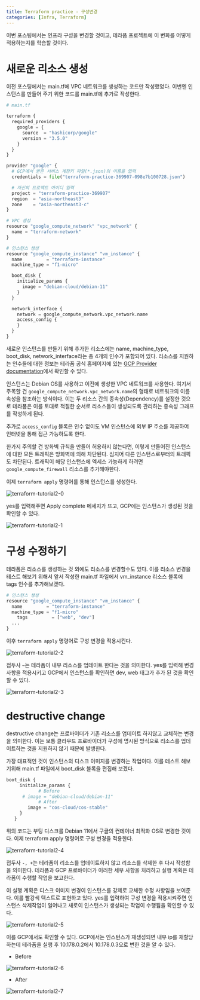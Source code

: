 ```yaml
---
title: Terraform practice - 구성변경
categories: [Infra, Terraform]
---
```


이번 포스팅에서는 인프라 구성을 변경할 것이고, 테라폼 프로젝트에 이 변화를 어떻게 적용하는지를 학습할 것이다.

# 새로운 리소스 생성

이전 포스팅에서는 main.tf에  VPC 네트워크를 생성하는 코드만 작성했었다. 이번엔 인스턴스를 만들어 주기 위한 코드를 main.tf에 추가로 작성한다.

```python
# main.tf

terraform {
  required_providers {
    google = {
      source  = "hashicorp/google"
      version = "3.5.0"
    }
  }
}

provider "google" {
  # GCP에서 받은 서비스 계정키 파일(*.json)의 이름을 입력
  credentials = file("terraform-practice-369907-098e7b100728.json")

  # 자신의 프로젝트 아이디 입력
  project = "terraform-practice-369907"
  region  = "asia-northeast3"
  zone    = "asia-northeast3-c"
}

# VPC 생성
resource "google_compute_network" "vpc_network" {
  name = "terraform-network"
}

# 인스턴스 생성
resource "google_compute_instance" "vm_instance" {
  name         = "terraform-instance"
  machine_type = "f1-micro"

  boot_disk {
    initialize_params {
      image = "debian-cloud/debian-11"
    }
  }

  network_interface {
    network = google_compute_network.vpc_network.name
    access_config {
    }
  }
}
```

새로운 인스턴스를 만들기 위해 추가한 리소스에는 name, machine_type, boot_disk, network_interface라는 총 4개의 인수가 포함되어 있다. 리소스를 지원하는 인수들에 대한 정보는 테라폼 공식 홈페이지에 있는 [GCP Provider documentation](https://registry.terraform.io/providers/hashicorp/google/latest/docs/resources/compute_instance)에서 확인할 수 있다.

인스턴스는 Debian OS를 사용하고 이전에 생성한 VPC 네트워크를 사용한다. 여기서 주목할 건 `google_compute_network.vpc_network.name`의 형태로 네트워크의 이름 속성을 참조하는 방식이다. 이는 두 리소스 간의 종속성(Dependency)를 설정한 것으로 테라폼은 이를 토대로 적절한 순서로 리소스들이 생성되도록 관리하는 종속성 그래프를 작성하게 된다.

추가로 `access_config` 블록은 인수 없이도 VM 인스턴스에 외부 IP 주소를 제공하여 인터넷을 통해 접근 가능하도록 한다.

한가지 주의할 건 방화벽 규칙을 만들어 허용하지 않는다면, 이렇게 만들어진 인스턴스에 대한 모든 트래픽은 방화벽에 의해 차단된다. 심지어 다른 인스턴스로부터의 트래픽도 차단된다. 트래픽이 해당 인스턴스에 엑세스 가능하게 하려면 `google_compute_firewall` 리소스를 추가해야한다.

이제 `terraform apply` 명령어를 통해 인스턴스를 생성한다.

![terraform-tutorial2-0](/images/terraform-tutorial2-0.png)

yes를 입력해주면 Apply complete 메세지가 뜨고, GCP에는 인스턴스가 생성된 것을 확인할 수 있다.

![terraform-tutorial2-1](/images/terraform-tutorial2-1.png)

# 구성 수정하기

테라폼은 리소스를 생성하는 것 외에도 리소스를 변경할수도 있다. 이를 리소스 변경을 테스트 해보기 위해서 앞서 작성한 main.tf 파일에서 vm_instance 리소스 블록에 tags 인수를 추가해보겠다.

```python
# 인스턴스 생성
resource "google_compute_instance" "vm_instance" {
  name         = "terraform-instance"
  machine_type = "f1-micro"
	tags         = ["web", "dev"]
  ...
}
```

이후 `terraform apply` 명령어로 구성 변경을 적용시킨다.

![terraform-tutorial2-2](/images/terraform-tutorial2-2.png)

접두사 `~`는 테라폼이 내부 리소스를 업데이트 한다는 것을 의미한다. yes를 입력해 변경사항을 적용시키고 GCP에서 인스턴스를 확인하면 dev, web 태그가 추가 된 것을 확인할 수 있다.

![terraform-tutorial2-3](/images/terraform-tutorial2-3.png)

# destructive change

destructive change는 프로바이더가 기존 리소스를 업데이트 하지않고 교체하는 변경을 의미한다. 이는 보통 클라우드 프로바이더가 구성에 명시된 방식으로 리소스를 업데이트하는 것을 지원하지 않기 때문에 발생한다.

가장 대표적인 것이 인스턴스의 디스크 이미지를 변경하는 작업이다. 이를 테스트 해보기위해 main.tf 파일에서 boot_disk 블록을 편집해 보겠다.

```python
boot_disk {
     initialize_params {
			# Before
      # image = "debian-cloud/debian-11"
			# After
        image = "cos-cloud/cos-stable"
     }
   }
```

위의 코드는 부팅 디스크를 Debian 11에서 구글의 컨테이너 최적화 OS로 변경한 것이다. 이제 terraform apply 명령어로 구성 변경을 적용한다.

![terraform-tutorial2-4](/images/terraform-tutorial2-4.png)

접두사 `-, +`는 테라폼이 리소스를 업데이트하지 않고 리소스를 삭제한 후 다시 작성함을 의미한다. 테라폼과 GCP 프로바이더가 이러한 세부 사항을 처리하고 실행 계획은 테라폼이 수행할 작업을 보고한다.

이 실행 계획은 디스크 이미지 변경이 인스턴스를 강제로 교체한 수정 사항임을 보여준다. 이를 빨강색 텍스트로 표현하고 있다. yes를 입력하여 구성 변경을 적용시켜주면 인스턴스 삭제작업이 일어나고 새로이 인스턴스가 생성되는 작업이 수행됨을 확인할 수 있다.

![terraform-tutorial2-5](/images/terraform-tutorial2-5.png)

이를 GCP에서도 확인할 수 있다. GCP에서는 인스턴스가 재생성되면 내부 ip를 재할당 하는데 테라폼을 실행 후 10.178.0.2에서 10.178.0.3으로 변한 것을 알 수 있다.

- Before

![terraform-tutorial2-6](/images/terraform-tutorial2-6.png)

- After

![terraform-tutorial2-7](/images/terraform-tutorial2-7.png)
